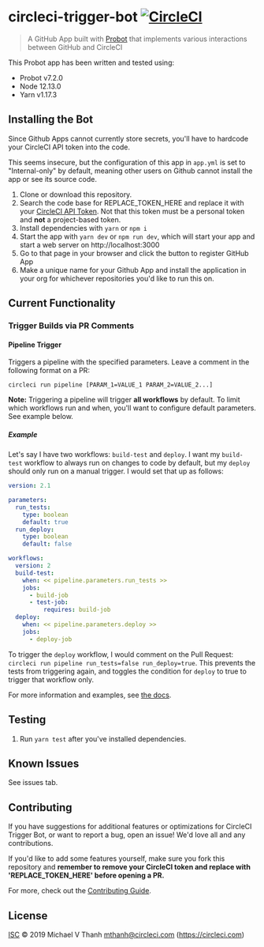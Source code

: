 # circleci-trigger-bot [![CircleCI](https://circleci.com/gh/mvxt/circleci-trigger-bot/tree/master.svg?style=svg&circle-token=5f63bec7e00e0dede15dffd1c84fc12bff6cdb86)](https://circleci.com/gh/mvxt/circleci-trigger-bot/tree/master)

> A GitHub App built with [Probot](https://github.com/probot/probot) that implements various interactions between GitHub and CircleCI

This Probot app has been written and tested using:

- Probot v7.2.0
- Node 12.13.0
- Yarn v1.17.3

## Installing the Bot
Since Github Apps cannot currently store secrets, you'll have to hardcode your CircleCI API token into the code.

This seems insecure, but the configuration of this app in `app.yml` is set to "Internal-only" by default, meaning other users on Github cannot install the app or see its source code.

1. Clone or download this repository.
2. Search the code base for REPLACE_TOKEN_HERE and replace it with your [CircleCI API Token](https://circleci.com/docs/2.0/managing-api-tokens/). Not that this token must be a personal token and **not** a project-based token.
3. Install dependencies with `yarn` or `npm i`
4. Start the app with `yarn dev` or `npm run dev`, which will start your app and start a web server on http://localhost:3000
5. Go to that page in your browser and click the button to register GitHub App
6. Make a unique name for your Github App and install the application in your org for whichever repositories you'd like to run this on.

## Current Functionality
### Trigger Builds via PR Comments
#### Pipeline Trigger
Triggers a pipeline with the specified parameters. Leave a comment in the following format on a PR:

`circleci run pipeline [PARAM_1=VALUE_1 PARAM_2=VALUE_2...]`

**Note:** Triggering a pipeline will trigger **all workflows** by default. To limit which workflows run and when, you'll want to configure default parameters. See example below.

##### Example
Let's say I have two workflows: `build-test` and `deploy`. I want my `build-test` workflow to always run on changes to code by default, but my `deploy` should only run on a manual trigger. I would set that up as follows:

```yaml
version: 2.1

parameters:
  run_tests:
    type: boolean
    default: true
  run_deploy:
    type: boolean
    default: false

workflows:
  version: 2
  build-test:
    when: << pipeline.parameters.run_tests >>
    jobs:
      - build-job
      - test-job:
          requires: build-job
  deploy:
    when: << pipeline.parameters.deploy >>
    jobs:
      - deploy-job
```

To trigger the `deploy` workflow, I would comment on the Pull Request: `circleci run pipeline run_tests=false run_deploy=true`. This prevents the tests from triggering again, and toggles the condition for `deploy` to true to trigger that workflow only.

For more information and examples, see [the docs](https://github.com/CircleCI-Public/api-preview-docs/blob/master/docs/conditional-workflows.md).

## Testing
1. Run `yarn test` after you've installed dependencies.

## Known Issues
See issues tab.

## Contributing
If you have suggestions for additional features or optimizations for CircleCI Trigger Bot, or want to report a bug, open an issue! We'd love all and any contributions.

If you'd like to add some features yourself, make sure you fork this repository and **remember to remove your CircleCI token and replace with 'REPLACE_TOKEN_HERE' before opening a PR.**

For more, check out the [Contributing Guide](CONTRIBUTING.md).

## License
[ISC](LICENSE) © 2019 Michael V Thanh <mthanh@circleci.com> (https://circleci.com)
